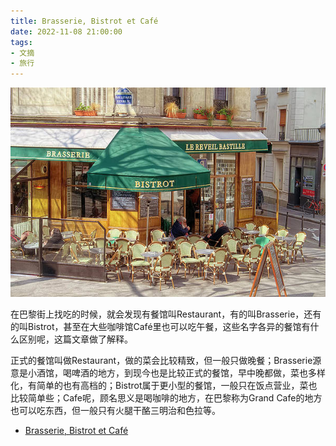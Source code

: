 ```yaml
---
title: Brasserie, Bistrot et Café
date: 2022-11-08 21:00:00
tags: 
- 文摘
- 旅行
---
```


![](/images/202211082100.jpg)

在巴黎街上找吃的时候，就会发现有餐馆叫Restaurant，有的叫Brasserie，还有的叫Bistrot，甚至在大些咖啡馆Café里也可以吃午餐，这些名字各异的餐馆有什么区别呢，这篇文章做了解释。

正式的餐馆叫做Restaurant，做的菜会比较精致，但一般只做晚餐；Brasserie源意是小酒馆，喝啤酒的地方，到现今也是比较正式的餐馆，早中晚都做，菜也多样化，有简单的也有高档的；Bistrot属于更小型的餐馆，一般只在饭点营业，菜也比较简单些；Cafe呢，顾名思义是喝咖啡的地方，在巴黎称为Grand Cafe的地方也可以吃东西，但一般只有火腿干酪三明治和色拉等。


- [Brasserie, Bistrot et Café](https://madame.lefigaro.fr/cuisine/quelles-sont-les-differences-entre-brasserie-bistrot-et-cafe-160519-165104)


